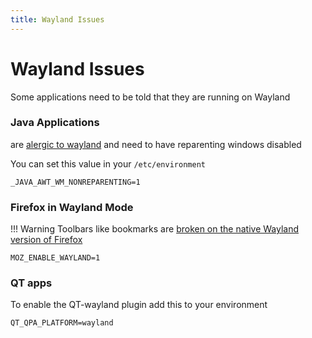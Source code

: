 ```yaml
---
title: Wayland Issues
---
```

# Wayland Issues

Some applications need to be told that they are running on Wayland

### Java Applications 
are [alergic to wayland](https://wiki.archlinux.org/title/Wayland#Java) and need to have reparenting windows disabled

You can set this value in your `/etc/environment`

```
_JAVA_AWT_WM_NONREPARENTING=1
```

### Firefox in Wayland Mode

!!! Warning
    Toolbars like bookmarks are [broken on the native Wayland version of Firefox](https://www.reddit.com/r/swaywm/comments/rov776/comment/hqeftnw/?utm_source=share&utm_medium=web2x&context=3)

```
MOZ_ENABLE_WAYLAND=1
```

### QT apps
To enable the QT-wayland plugin add this to your environment

```
QT_QPA_PLATFORM=wayland
```
